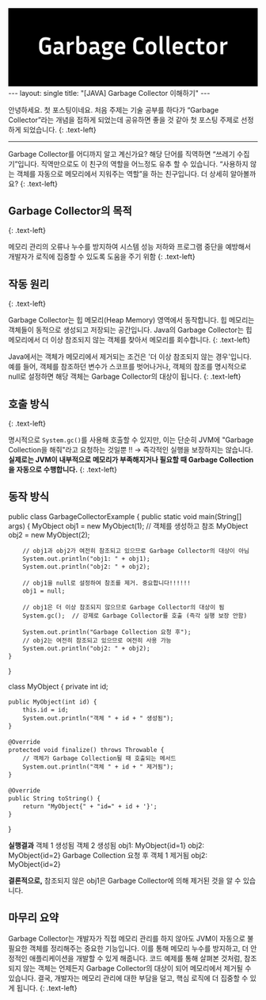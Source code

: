   <img src="/assets/GarbageCollector2.png" style="max-width: 100%; height: auto;" />
---
layout: single
title:  "[JAVA] Garbage Collector 이해하기"
---
  
  안녕하세요. 첫 포스팅이네요. 처음 주제는 기술 공부를 하다가 “Garbage Collector”라는 개념을 접하게 되었는데 공유하면 좋을 것 같아 
  첫 포스팅 주제로 선정하게 되었습니다.
  {: .text-left}
  
  <hr/>
  
  Garbage Collector를 어디까지 알고 계신가요? 해당 단어를 직역하면 “쓰레기 수집기”입니다. 직역만으로도 이 친구의 역할을 어느정도 유추 
  할 수 있습니다. “사용하지 않는 객체를 자동으로 메모리에서 지워주는 역할”을 하는 친구입니다. 더 상세히 알아볼까요?
  {: .text-left}
  

## Garbage Collector의 목적
{: .text-left}

메모리 관리의 오류나 누수를 방지하여 시스템 성능 저하와 프로그램 중단을 예방해서 개발자가 로직에 집중할 수 있도록 도움을 주기 위함
{: .text-left}

## 작동 원리
{: .text-left}

Garbage Collector는 힙 메모리(Heap Memory) 영역에서 동작합니다. 힙 메모리는 객체들이 동적으로 생성되고 저장되는 공간입니다. Java의 Garbage Collector는 힙 메모리에서 더 이상 참조되지 않는 객체를 찾아서 메모리를 회수합니다.
{: .text-left}

Java에서는 객체가 메모리에서 제거되는 조건은 '더 이상 참조되지 않는 경우'입니다. 
예를 들어, 객체를 참조하던 변수가 스코프를 벗어나거나, 객체의 참조를 명시적으로 null로 설정하면 해당 객체는 Garbage Collector의 대상이 됩니다.
{: .text-left}

## 호출 방식
{: .text-left}

명시적으로 `System.gc()`를 사용해 호출할 수 있지만, 이는 단순히 JVM에 "Garbage Collection을 해줘"라고 요청하는 것일뿐 !! → 즉각적인 실행을 보장하지는 않습니다. 
**실제로는 JVM이 내부적으로 메모리가 부족해지거나 필요할 때 Garbage Collection을 자동으로 수행합니다.**
{: .text-left}

## 동작 방식

public class GarbageCollectorExample {
    public static void main(String[] args) {
        MyObject obj1 = new MyObject(1); // 객체를 생성하고 참조
        MyObject obj2 = new MyObject(2);

        // obj1과 obj2가 여전히 참조되고 있으므로 Garbage Collector의 대상이 아님
        System.out.println("obj1: " + obj1);
        System.out.println("obj2: " + obj2);

        // obj1을 null로 설정하여 참조를 제거. 중요합니다!!!!!!
        obj1 = null;

        // obj1은 더 이상 참조되지 않으므로 Garbage Collector의 대상이 됨
        System.gc();  // 강제로 Garbage Collector를 호출 (즉각 실행 보장 안함)

        System.out.println("Garbage Collection 요청 후");
        // obj2는 여전히 참조되고 있으므로 여전히 사용 가능
        System.out.println("obj2: " + obj2);
    }
}

class MyObject {
    private int id;

    public MyObject(int id) {
        this.id = id;
        System.out.println("객체 " + id + " 생성됨");
    }

    @Override
    protected void finalize() throws Throwable {
        // 객체가 Garbage Collection될 때 호출되는 메서드
        System.out.println("객체 " + id + " 제거됨");
    }

    @Override
    public String toString() {
        return "MyObject{" + "id=" + id + '}';
    }
}

**실행결과**
객체 1 생성됨
객체 2 생성됨
obj1: MyObject{id=1}
obj2: MyObject{id=2}
Garbage Collection 요청 후
객체 1 제거됨
obj2: MyObject{id=2}

**결론적으로,** 참조되지 않은 obj1은 Garbage Collector에 의해 제거된 것을 알 수 있습니다.

## 마무리 요약

Garbage Collector는 개발자가 직접 메모리 관리를 하지 않아도 JVM이 자동으로 불필요한 객체를 정리해주는 중요한 기능입니다. 이를 통해 메모리 누수를 방지하고, 더 안정적인 애플리케이션을 개발할 수 있게 해줍니다. 코드 예제를 통해 살펴본 것처럼, 참조되지 않는 객체는 언제든지 Garbage Collector의 대상이 되어 메모리에서 제거될 수 있습니다. 결국, 개발자는 메모리 관리에 대한 부담을 덜고, 핵심 로직에 더 집중할 수 있게 됩니다.
{: .text-left}
